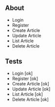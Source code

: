 ## About

- Login
- Register
- Create Article
- Update Article
- List Article
- Delete Article

## Tests

- Login [ok]
- Register [ok]
- Create Article [ok]
- Update Article [ok]
- List Article [ok]
- Delete Article [ok]
